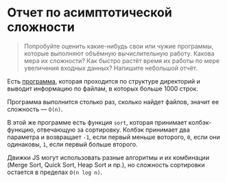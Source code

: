 # Отчет по асимптотической сложности
> Попробуйте оценить какие-нибудь свои или чужие программы, которые выполняют объёмную вычислительную работу. Какова мера их сложности? Как быстро растёт время их работы по мере увеличения входных данных? Напишите небольшой отчёт.

Есть [программа](https://gist.github.com/amiskov/390cca09045576a369fd1f23c11fa218), которая проходится по структуре директорий и выводит информацию по файлам, в которых больше 1000 строк.

Программа выполнится столько раз, сколько найдет файлов, значит ее сложность — `O(n)`.

В этой же программе есть функция `sort`, которая принимает колбэк-функцию, отвечающую за сортировку. Колбэк принимает два параметра и возвращает `-1`, если первый меньше воторого, `0`, если они одинаковы, `1`, если первый больше второго.

Движки JS могут использовать разные алгоритмы и их комбинации (Merge Sort, Quick Sort, Heap Sort и пр.), но сложность сортировки остается в пределах `O(n log n)`. 


